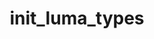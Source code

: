 ---
title: init_luma_types
category: action
signature: kt/central_palette/init_luma_types
synopsis: Hook into this action to add your luma types
arguments:
  -
    name: instance
    type: kt_Central_Palette
    description: The kt_Central_Palette instance

see:
  -
    path: _guides/luma.md
---